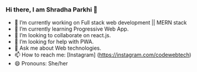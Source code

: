 ### Hi there, I am Shradha Parkhi 👋



- 🔭 I’m currently working on Full stack web development || MERN stack
- 🌱 I’m currently learning Progressive Web App.
- 👯 I’m looking to collaborate on react.js.
- 🤔 I’m looking for help with PWA.
- 💬 Ask me about Web technologies.
- 📫 How to reach me: [Instagram] (https://instagram.com/codewebtech)
- 😄 Pronouns: She/her


